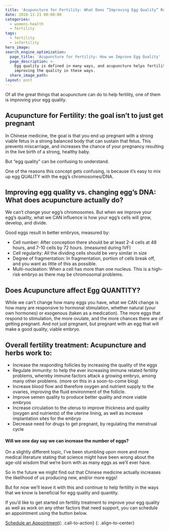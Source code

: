 ```yaml
---
title: 'Acupuncture for Fertility: What Does “Improving Egg Quality” Really Mean?'
date: 2018-11-21 00:00:00
categories:
  - womens-health
  - fertility
tags:
  - fertility
  - infertility
hero_image:
search_engine_optimization:
  page_title: 'Acupuncture for Fertility: How we Improve Egg Quality'
  page_description: >-
    Egg quality is defined in many ways, and acupuncture helps fertility by
    improving the quality in these ways.
  share_image_path:
layout: post
---
```


Of all the great things that acupuncture can do to help fertility, one of them is improving your egg quality.

## Acupuncture for Fertility: the goal isn’t to just get pregnant

In Chinese medicine, the goal is that you end up pregnant with a strong viable fetus in a strong balanced body that can sustain that fetus. This prevents miscarriage, and increases the chance of your pregnancy resulting in the live birth of a strong, healthy baby.

But “egg quality” can be confusing to understand.

One of the reasons this concept gets confusing, is because it’s easy to mix up egg QUALITY with the egg’s chromosomes/DNA.

## Improving egg quality vs. changing egg’s DNA: What does acupuncture actually do?

We can’t change your egg’s chromosomes. But when we improve your egg’s quality, what we CAN influence is how your egg’s cells will grow, develop, and divide.

Good eggs result in better embryos, measured by:

* Cell number: After conception there should be at least 2-4 cells at 48 hours, and 7-10 cells by 72 hours. (measured during IVF)
* Cell regularity: All the dividing cells should be very similar in size
* Degree of fragmentation: In fragmentation, portion of cells break off, and you want as little of this as possible.
* Multi-nucleation: When a cell has more than one nucleus. This is a high-risk embryo as there may be chromosomal problems.

## Does Acupuncture affect Egg QUANTITY?

While we can’t change how many eggs you have, what we CAN change is how many are responsive to hormonal stimulation, whether natural (your own hormones) or exogenous (taken as a medication). The more eggs that respond to stimulation, the more ovulate, and the more chances there are of getting pregnant. And not just pregnant, but pregnant with an egg that will make a good quality, viable embryo.

## Overall fertility treatment: Acupuncture and herbs work to:

* Increase the responding follicles by increasing the quality of the eggs
* Regulate immunity: to help the ever increasing immune related fertility problems, whereby immune factors attack a growing embryo, among many other problems. (more on this in a soon-to-come blog)
* Increase blood flow and therefore oxygen and nutrient supply to the ovaries, improving the fluid environment of the follicle.
* Improve semen quality to produce better quality and more viable embryos
* Increase circulation to the uterus to improve thickness and quality (oxygen and nutrients) of the uterine lining, as well as increase implantation sites for the embryo
* Decrease need for drugs to get pregnant, by regulating the menstrual cycle

#### Will we one day say we can increase the number of eggs?

On a slightly different topic, I’ve been stumbling upon more and more medical literature stating that science might have been wrong about the age-old wisdom that we’re born with as many eggs as we’ll ever have.

So in the future we might find out that Chinese medicine actually increases the likelihood of us producing new, and/or more eggs!

But for now we’ll leave it with this and continue to help fertility in the ways that we know is beneficial for egg quality and quantity.

If you’d like to get started on fertility treatment to improve your egg quality as well as work on any other factors that need support, you can schedule an appointment using the button below.

[Schedule an Appointment](/make-an-appointment/){: .call-to-action}
{: .align-to-center}